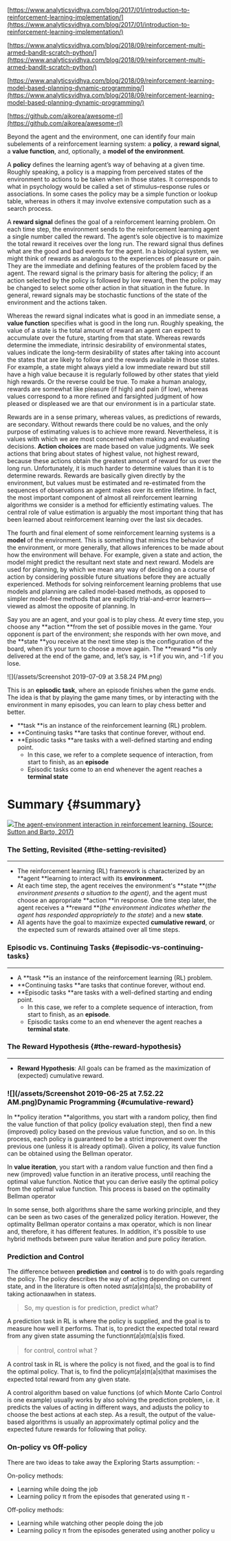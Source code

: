 [https://www.analyticsvidhya.com/blog/2017/01/introduction-to-reinforcement-learning-implementation/](https://www.analyticsvidhya.com/blog/2017/01/introduction-to-reinforcement-learning-implementation/)

[https://www.analyticsvidhya.com/blog/2018/09/reinforcement-multi-armed-bandit-scratch-python/](https://www.analyticsvidhya.com/blog/2018/09/reinforcement-multi-armed-bandit-scratch-python/)

[https://www.analyticsvidhya.com/blog/2018/09/reinforcement-learning-model-based-planning-dynamic-programming/](https://www.analyticsvidhya.com/blog/2018/09/reinforcement-learning-model-based-planning-dynamic-programming/)

[https://github.com/aikorea/awesome-rl](https://github.com/aikorea/awesome-rl)

Beyond the agent and the environment, one can identify four main subelements of a reinforcement learning system: a **policy**, a **reward signal**, a **value function**, and, optionally, a **model of the environment**.

A **policy** defines the learning agent’s way of behaving at a given time. Roughly speaking, a policy is a mapping from perceived states of the environment to actions to be taken when in those states. It corresponds to what in psychology would be called a set of stimulus–response rules or associations. In some cases the policy may be a simple function or lookup table, whereas in others it may involve extensive computation such as a search process.

A **reward signal** defines the goal of a reinforcement learning problem. On each time step, the environment sends to the reinforcement learning agent a single number called the reward. The agent’s sole objective is to maximize the total reward it receives over the long run. The reward signal thus defines what are the good and bad events for the agent. In a biological system, we might think of rewards as analogous to the experiences of pleasure or pain. They are the immediate and defining features of the problem faced by the agent. The reward signal is the primary basis for altering the policy; if an action selected by the policy is followed by low reward, then the policy may be changed to select some other action in that situation in the future. In general, reward signals may be stochastic functions of the state of the environment and the actions taken.

Whereas the reward signal indicates what is good in an immediate sense, a **value function** specifies what is good in the long run. Roughly speaking, the value of a state is the total amount of reward an agent can expect to accumulate over the future, starting from that state. Whereas rewards determine the immediate, intrinsic desirability of environmental states, values indicate the long-term desirability of states after taking into account the states that are likely to follow and the rewards available in those states. For example, a state might always yield a low immediate reward but still have a high value because it is regularly followed by other states that yield high rewards. Or the reverse could be true. To make a human analogy, rewards are somewhat like pleasure \(if high\) and pain \(if low\), whereas values correspond to a more refined and farsighted judgment of how pleased or displeased we are that our environment is in a particular state.

Rewards are in a sense primary, whereas values, as predictions of rewards, are secondary. Without rewards there could be no values, and the only purpose of estimating values is to achieve more reward. Nevertheless, it is values with which we are most concerned when making and evaluating decisions. **Action choices** are made based on value judgments. We seek actions that bring about states of highest value, not highest reward, because these actions obtain the greatest amount of reward for us over the long run. Unfortunately, it is much harder to determine values than it is to determine rewards. Rewards are basically given directly by the environment, but values must be estimated and re-estimated from the sequences of observations an agent makes over its entire lifetime. In fact, the most important component of almost all reinforcement learning algorithms we consider is a method for efficiently estimating values. The central role of value estimation is arguably the most important thing that has been learned about reinforcement learning over the last six decades.

The fourth and final element of some reinforcement learning systems is a **model** of the environment. This is something that mimics the behavior of the environment, or more generally, that allows inferences to be made about how the environment will behave. For example, given a state and action, the model might predict the resultant next state and next reward. Models are used for planning, by which we mean any way of deciding on a course of action by considering possible future situations before they are actually experienced. Methods for solving reinforcement learning problems that use models and planning are called model-based methods, as opposed to simpler model-free methods that are explicitly trial-and-error learners—viewed as almost the opposite of planning. In

Say you are an agent, and your goal is to play chess. At every time step, you choose any **action **from the set of possible moves in the game. Your opponent is part of the environment; she responds with her own move, and the **state **you receive at the next time step is the configuration of the board, when it’s your turn to choose a move again. The **reward **is only delivered at the end of the game, and, let’s say, is +1 if you win, and -1 if you lose.

![](/assets/Screenshot 2019-07-09 at 3.58.24 PM.png)

This is an **episodic task**, where an episode finishes when the game ends. The idea is that by playing the game many times, or by interacting with the environment in many episodes, you can learn to play chess better and better.

* **task **is an instance of the reinforcement learning \(RL\) problem.
* **Continuing tasks **are tasks that continue forever, without end.
* **Episodic tasks **are tasks with a well-defined starting and ending point.
  * In this case, we refer to a complete sequence of interaction, from start to finish, as an **episode**
  * Episodic tasks come to an end whenever the agent reaches a **terminal state**

# Summary {#summary}

[![](https://d17h27t6h515a5.cloudfront.net/topher/2017/September/59c29f47_screen-shot-2017-09-20-at-12.02.06-pm/screen-shot-2017-09-20-at-12.02.06-pm.png)The agent-environment interaction in reinforcement learning. \(Source: Sutton and Barto, 2017\)](https://classroom.udacity.com/nanodegrees/nd009t/parts/d0974b3b-0900-4f45-bb95-f7f867a10329/modules/27a1333b-340e-4473-a4ab-082de8354cdd/lessons/86acfc34-0551-4cc6-8de4-a1ab2e66b5af/concepts/ee28399b-f809-4e2b-936b-5a88d7297899#)

### The Setting, Revisited {#the-setting-revisited}

---

* The reinforcement learning \(RL\) framework is characterized by an **agent **learning to interact with its **environment.**
* At each time step, the agent receives the environment's **state **\(_the environment presents a situation to the agent\)_, and the agent must choose an appropriate **action **in response. One time step later, the agent receives a **reward **\(_the environment indicates whether the agent has responded appropriately to the state_\) and a new **state**.
* All agents have the goal to maximize expected **cumulative reward**, or the expected sum of rewards attained over all time steps.

### Episodic vs. Continuing Tasks {#episodic-vs-continuing-tasks}

---

* A **task **is an instance of the reinforcement learning \(RL\) problem.
* **Continuing tasks **are tasks that continue forever, without end.
* **Episodic tasks **are tasks with a well-defined starting and ending point.
  * In this case, we refer to a complete sequence of interaction, from start to finish, as an **episode**.
  * Episodic tasks come to an end whenever the agent reaches a **terminal state**.

### The Reward Hypothesis {#the-reward-hypothesis}

---

* **Reward Hypothesis**: All goals can be framed as the maximization of \(expected\) cumulative reward.

### ![](/assets/Screenshot 2019-06-25 at 7.52.22 AM.png)Dynamic Programming {#cumulative-reward}

In **policy iteration **algorithms, you start with a random policy, then find the value function of that policy \(policy evaluation step\), then find a new \(improved\) policy based on the previous value function, and so on. In this process, each policy is guaranteed to be a strict improvement over the previous one \(unless it is already optimal\). Given a policy, its value function can be obtained using the Bellman operator.

In **value iteration**, you start with a random value function and then find a new \(improved\) value function in an iterative process, until reaching the optimal value function. Notice that you can derive easily the optimal policy from the optimal value function. This process is based on the optimality Bellman operator

In some sense, both algorithms share the same working principle, and they can be seen as two cases of the generalized policy iteration. However, the optimality Bellman operator contains a max operator, which is non linear and, therefore, it has different features. In addition, it's possible to use hybrid methods between pure value iteration and pure policy iteration.

### **Prediction and Control**

The difference between **prediction** and **control** is to do with goals regarding the policy. The policy describes the way of acting depending on current state, and in the literature is often noted as𝜋\(𝑎\|𝑠\)π\(a\|s\), the probability of taking action𝑎awhen in state𝑠s.

> So, my question is for prediction, predict what?

A prediction task in RL is where the policy is supplied, and the goal is to measure how well it performs. That is, to predict the expected total reward from any given state assuming the function𝜋\(𝑎\|𝑠\)π\(a\|s\)is fixed.

> for control, control what？

A control task in RL is where the policy is not fixed, and the goal is to find the optimal policy. That is, to find the policy𝜋\(𝑎\|𝑠\)π\(a\|s\)that maximises the expected total reward from any given state.

A control algorithm based on value functions \(of which Monte Carlo Control is one example\) usually works by also solving the prediction problem, i.e. it predicts the values of acting in different ways, and adjusts the policy to choose the best actions at each step. As a result, the output of the value-based algorithms is usually an approximately optimal policy and the expected future rewards for following that policy.

### On-policy vs Off-policy

There are two ideas to take away the Exploring Starts assumption: -

On-policy methods:

* Learning while doing the job 
* Learning policy π from the episodes that generated using π - 

Off-policy methods:

* Learning while watching other people doing the job 
* Learning policy π from the episodes generated using another policy u



